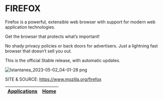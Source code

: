 # FIREFOX

 Firefox is a powerful, extensible web browser with support for modern web application technologies.
 
 Get the browser that protects what’s important!

 No shady privacy policies or back doors for advertisers. Just a lightning fast browser that doesn’t sell you out.
 
 This is the official Stable release, with automatic updates.
 
 ![Istantanea_2023-05-02_04-01-28 png](https://user-images.githubusercontent.com/88724353/235563850-61d359ff-53ac-43a6-ab1d-33297dc4df73.jpg)
 
 SITE &
 SOURCE: https://www.mozilla.org/firefox

 | [Applications](https://portable-linux-apps.github.io/apps.html) | [Home](https://portable-linux-apps.github.io)
 | --- | --- |
